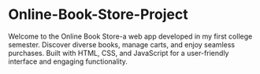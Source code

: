 # Online-Book-Store-Project
Welcome to the Online Book Store-a web app developed in my first college semester. Discover diverse books, manage carts, and enjoy seamless purchases. Built with HTML, CSS, and JavaScript for a user-friendly interface and engaging functionality.
